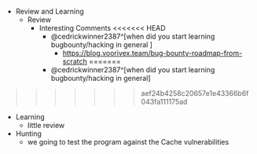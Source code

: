 - Review and Learning
	- Review
		- Interesting Comments
<<<<<<< HEAD
			- @cedrickwinner2387^[when did you start learning bugbounty/hacking in general ]
				- https://blog.voorivex.team/bug-bounty-roadmap-from-scratch
=======
			- @cedrickwinner2387^[when did you start learning bugbounty/hacking in general]
>>>>>>> aef24b4258c20657e1e43366b6f043fa111175ad
- Learning
	- little review
- Hunting
	- we going to test the program against the Cache vulnerabilities
